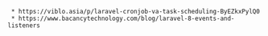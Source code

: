      * https://viblo.asia/p/laravel-cronjob-va-task-scheduling-ByEZkxPylQ0
     * https://www.bacancytechnology.com/blog/laravel-8-events-and-listeners
